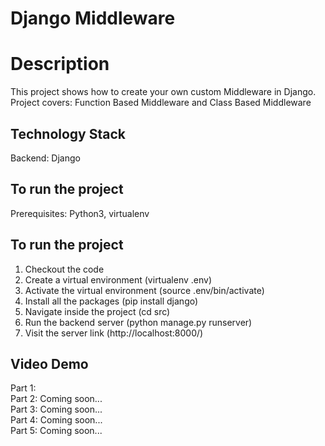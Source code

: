 # Django Middleware

# Description
This project shows how to create your own custom Middleware in Django.
Project covers: Function Based Middleware and Class Based Middleware

## Technology Stack
Backend: Django <br />

## To run the project
Prerequisites: Python3, virtualenv

## To run the project
1. Checkout the code
2. Create a virtual environment (virtualenv .env)
3. Activate the virtual environment (source .env/bin/activate)
4. Install all the packages (pip install django)
5. Navigate inside the project (cd src)
6. Run the backend server (python manage.py runserver)
7. Visit the server link (http://localhost:8000/)

## Video Demo
Part 1: <br />
Part 2: Coming soon... <br />
Part 3: Coming soon... <br />
Part 4: Coming soon... <br />
Part 5: Coming soon...
